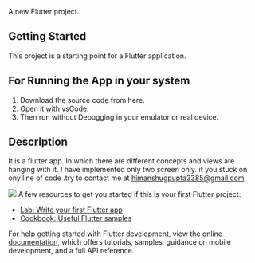 A new Flutter project.

## Getting Started

This project is a starting point for a Flutter application.
## For Running the App in your system

1. Download the source code from here.
2. Open it with vsCode.
3. Then run without Debugging in your emulator or real device.

## Description 

It is a flutter app. In which there are different concepts and views are hanging with it. I have implemented only two screen only. if you stuck on ony line of code .try to contact me at himanshugpupta3385@gmail.com

<img src= 'https://drive.google.com/file/d/1p3CE939k3xlE6RunLDgnIZ9PJlBnSo7R/view?usp=sharing'>
A few resources to get you started if this is your first Flutter project:

- [Lab: Write your first Flutter app](https://docs.flutter.dev/get-started/codelab)
- [Cookbook: Useful Flutter samples](https://docs.flutter.dev/cookbook)

For help getting started with Flutter development, view the
[online documentation](https://docs.flutter.dev/), which offers tutorials,
samples, guidance on mobile development, and a full API reference.
